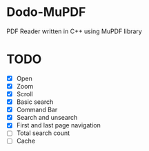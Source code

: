 # Dodo-MuPDF
PDF Reader written in C++ using MuPDF library

# TODO

- [x] Open
- [x] Zoom
- [x] Scroll
- [x] Basic search
- [x] Command Bar
- [x] Search and unsearch
- [x] First and last page navigation
- [ ] Total search count
- [ ] Cache
